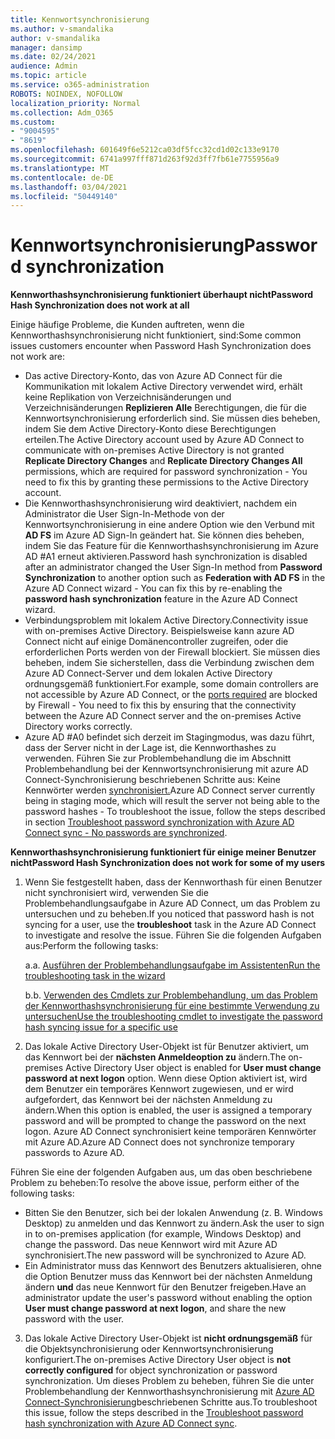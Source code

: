 ```yaml
---
title: Kennwortsynchronisierung
ms.author: v-smandalika
author: v-smandalika
manager: dansimp
ms.date: 02/24/2021
audience: Admin
ms.topic: article
ms.service: o365-administration
ROBOTS: NOINDEX, NOFOLLOW
localization_priority: Normal
ms.collection: Adm_O365
ms.custom:
- "9004595"
- "8619"
ms.openlocfilehash: 601649f6e5212ca03df5fcc32cd1d02c133e9170
ms.sourcegitcommit: 6741a997fff871d263f92d3ff7fb61e7755956a9
ms.translationtype: MT
ms.contentlocale: de-DE
ms.lasthandoff: 03/04/2021
ms.locfileid: "50449140"
---
```

# <a name="password-synchronization"></a><span data-ttu-id="7dc48-102">Kennwortsynchronisierung</span><span class="sxs-lookup"><span data-stu-id="7dc48-102">Password synchronization</span></span>

<span data-ttu-id="7dc48-103">**Kennworthashsynchronisierung funktioniert überhaupt nicht**</span><span class="sxs-lookup"><span data-stu-id="7dc48-103">**Password Hash Synchronization does not work at all**</span></span>

<span data-ttu-id="7dc48-104">Einige häufige Probleme, die Kunden auftreten, wenn die Kennworthashsynchronisierung nicht funktioniert, sind:</span><span class="sxs-lookup"><span data-stu-id="7dc48-104">Some common issues customers encounter when Password Hash Synchronization does not work are:</span></span>

- <span data-ttu-id="7dc48-105">Das active Directory-Konto, das von Azure AD Connect für  die Kommunikation mit lokalem Active Directory verwendet wird, erhält keine Replikation von Verzeichnisänderungen und Verzeichnisänderungen **Replizieren Alle** Berechtigungen, die für die Kennwortsynchronisierung erforderlich sind. Sie müssen dies beheben, indem Sie dem Active Directory-Konto diese Berechtigungen erteilen.</span><span class="sxs-lookup"><span data-stu-id="7dc48-105">The Active Directory account used by Azure AD Connect to communicate with on-premises Active Directory is not granted **Replicate Directory Changes** and **Replicate Directory Changes All** permissions, which are required for password synchronization - You need to fix this by granting these permissions to the Active Directory account.</span></span>
- <span data-ttu-id="7dc48-106">Die Kennworthashsynchronisierung wird deaktiviert, nachdem ein  Administrator die User Sign-In-Methode von der Kennwortsynchronisierung in eine andere Option wie  den Verbund mit **AD FS** im Azure AD Sign-In geändert hat. Sie können dies beheben, indem Sie das Feature für die Kennworthashsynchronisierung im Azure AD #A1 erneut aktivieren.</span><span class="sxs-lookup"><span data-stu-id="7dc48-106">Password hash synchronization is disabled after an administrator changed the User Sign-In method from **Password Synchronization** to another option such as **Federation with AD FS** in the Azure AD Connect wizard - You can fix this by re-enabling the **password hash synchronization** feature in the Azure AD Connect wizard.</span></span>
- <span data-ttu-id="7dc48-107">Verbindungsproblem mit lokalem Active Directory.</span><span class="sxs-lookup"><span data-stu-id="7dc48-107">Connectivity issue with on-premises Active Directory.</span></span> <span data-ttu-id="7dc48-108">Beispielsweise kann azure AD Connect nicht auf einige [](https://docs.microsoft.com/azure/active-directory/hybrid/reference-connect-ports) Domänencontroller zugreifen, oder die erforderlichen Ports werden von der Firewall blockiert. Sie müssen dies beheben, indem Sie sicherstellen, dass die Verbindung zwischen dem Azure AD Connect-Server und dem lokalen Active Directory ordnungsgemäß funktioniert.</span><span class="sxs-lookup"><span data-stu-id="7dc48-108">For example, some domain controllers are not accessible by Azure AD Connect, or the [ports required](https://docs.microsoft.com/azure/active-directory/hybrid/reference-connect-ports) are blocked by Firewall - You need to fix this by ensuring that the connectivity between the Azure AD Connect server and the on-premises Active Directory works correctly.</span></span>
- <span data-ttu-id="7dc48-109">Azure AD #A0 befindet sich derzeit im Stagingmodus, was dazu führt, dass der Server nicht in der Lage ist, die Kennworthashes zu verwenden. Führen Sie zur Problembehandlung die im Abschnitt Problembehandlung bei der Kennwortsynchronisierung mit azure AD Connect-Synchronisierung beschriebenen Schritte aus: Keine Kennwörter werden [synchronisiert.](https://docs.microsoft.com/azure/active-directory/hybrid/tshoot-connect-password-hash-synchronization)</span><span class="sxs-lookup"><span data-stu-id="7dc48-109">Azure AD Connect server currently being in staging mode, which will result the server not being able to the password hashes - To troubleshoot the issue, follow the steps described in section [Troubleshoot password synchronization with Azure AD Connect sync - No passwords are synchronized](https://docs.microsoft.com/azure/active-directory/hybrid/tshoot-connect-password-hash-synchronization).</span></span>

<span data-ttu-id="7dc48-110">**Kennworthashsynchronisierung funktioniert für einige meiner Benutzer nicht**</span><span class="sxs-lookup"><span data-stu-id="7dc48-110">**Password Hash Synchronization does not work for some of my users**</span></span>

1. <span data-ttu-id="7dc48-111">Wenn Sie festgestellt haben, dass der Kennworthash  für einen Benutzer nicht synchronisiert wird, verwenden Sie die Problembehandlungsaufgabe in Azure AD Connect, um das Problem zu untersuchen und zu beheben.</span><span class="sxs-lookup"><span data-stu-id="7dc48-111">If you noticed that password hash is not syncing for a user, use the **troubleshoot** task in the Azure AD Connect to investigate and resolve the issue.</span></span> <span data-ttu-id="7dc48-112">Führen Sie die folgenden Aufgaben aus:</span><span class="sxs-lookup"><span data-stu-id="7dc48-112">Perform the following tasks:</span></span>

    <span data-ttu-id="7dc48-113">a.</span><span class="sxs-lookup"><span data-stu-id="7dc48-113">a.</span></span> [<span data-ttu-id="7dc48-114">Ausführen der Problembehandlungsaufgabe im Assistenten</span><span class="sxs-lookup"><span data-stu-id="7dc48-114">Run the troubleshooting task in the wizard</span></span>](https://docs.microsoft.com/azure/active-directory/hybrid/tshoot-connect-objectsync)

    <span data-ttu-id="7dc48-115">b.</span><span class="sxs-lookup"><span data-stu-id="7dc48-115">b.</span></span> [<span data-ttu-id="7dc48-116">Verwenden des Cmdlets zur Problembehandlung, um das Problem der Kennworthashsynchronisierung für eine bestimmte Verwendung zu untersuchen</span><span class="sxs-lookup"><span data-stu-id="7dc48-116">Use the troubleshooting cmdlet to investigate the password hash syncing issue for a specific use</span></span>](https://docs.microsoft.com/azure/active-directory/hybrid/tshoot-connect-password-hash-synchronization)

2. <span data-ttu-id="7dc48-117">Das lokale Active Directory User-Objekt ist für Benutzer aktiviert, um das Kennwort bei der **nächsten Anmeldeoption zu** ändern.</span><span class="sxs-lookup"><span data-stu-id="7dc48-117">The on-premises Active Directory User object is enabled for **User must change password at next logon** option.</span></span> <span data-ttu-id="7dc48-118">Wenn diese Option aktiviert ist, wird dem Benutzer ein temporäres Kennwort zugewiesen, und er wird aufgefordert, das Kennwort bei der nächsten Anmeldung zu ändern.</span><span class="sxs-lookup"><span data-stu-id="7dc48-118">When this option is enabled, the user is assigned a temporary password and will be prompted to change the password on the next logon.</span></span> <span data-ttu-id="7dc48-119">Azure AD Connect synchronisiert keine temporären Kennwörter mit Azure AD.</span><span class="sxs-lookup"><span data-stu-id="7dc48-119">Azure AD Connect does not synchronize temporary passwords to Azure AD.</span></span>

<span data-ttu-id="7dc48-120">Führen Sie eine der folgenden Aufgaben aus, um das oben beschriebene Problem zu beheben:</span><span class="sxs-lookup"><span data-stu-id="7dc48-120">To resolve the above issue, perform either of the following tasks:</span></span>

- <span data-ttu-id="7dc48-121">Bitten Sie den Benutzer, sich bei der lokalen Anwendung (z. B. Windows Desktop) zu anmelden und das Kennwort zu ändern.</span><span class="sxs-lookup"><span data-stu-id="7dc48-121">Ask the user to sign in to on-premises application (for example, Windows Desktop) and change the password.</span></span> <span data-ttu-id="7dc48-122">Das neue Kennwort wird mit Azure AD synchronisiert.</span><span class="sxs-lookup"><span data-stu-id="7dc48-122">The new password will be synchronized to Azure AD.</span></span>
- <span data-ttu-id="7dc48-123">Ein Administrator muss das Kennwort des Benutzers aktualisieren, ohne die Option Benutzer muss das Kennwort bei der nächsten Anmeldung ändern **und** das neue Kennwort für den Benutzer freigeben.</span><span class="sxs-lookup"><span data-stu-id="7dc48-123">Have an administrator update the user's password without enabling the option **User must change password at next logon**, and share the new password with the user.</span></span>

3. <span data-ttu-id="7dc48-124">Das lokale Active Directory User-Objekt ist **nicht ordnungsgemäß** für die Objektsynchronisierung oder Kennwortsynchronisierung konfiguriert.</span><span class="sxs-lookup"><span data-stu-id="7dc48-124">The on-premises Active Directory User object is **not correctly configured** for object synchronization or password synchronization.</span></span> <span data-ttu-id="7dc48-125">Um dieses Problem zu beheben, führen Sie die unter Problembehandlung der Kennworthashsynchronisierung mit [Azure AD Connect-Synchronisierung](https://docs.microsoft.com/azure/active-directory/hybrid/tshoot-connect-password-hash-synchronization)beschriebenen Schritte aus.</span><span class="sxs-lookup"><span data-stu-id="7dc48-125">To troubleshoot this issue, follow the steps described in the [Troubleshoot password hash synchronization with Azure AD Connect sync](https://docs.microsoft.com/azure/active-directory/hybrid/tshoot-connect-password-hash-synchronization).</span></span>







